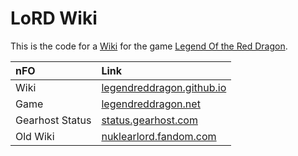 # LoRD Wiki

This is the code for a <a href="https://legendreddragon.github.io">Wiki</a> for the game <a href="https://legendreddragon.net">Legend Of the Red Dragon</a>.  
  

| nFO  | Link  | 
|:-----|:------|
| Wiki            | <a href="https://legendreddragon.github.io">legendreddragon.github.io</a> |
| Game            | <a href="https://legendreddragon.net">legendreddragon.net</a> |
| Gearhost Status | <a href="https://status.gearhost.com">status.gearhost.com</a> |
| Old Wiki        | <a href="https://nuklearlord.fandom.com">nuklearlord.fandom.com</a> |
